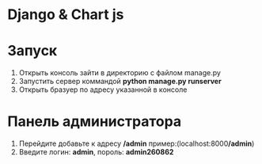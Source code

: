 # Django & Chart js

# Запуск
1. Открыть консоль зайти в директорию с файлом manage.py
2. Запустить сервер коммандой <strong>python manage.py runserver</strong>
3. Открыть бразуер по адресу указанной в консоле

# Панель администратора
1. Перейдите добавьте к адресу <strong>/admin</strong> пример:(localhost:8000<strong>/admin</strong>)
2. Введите логин: <strong>admin</strong>, пороль: <strong>admin260862</strong>
